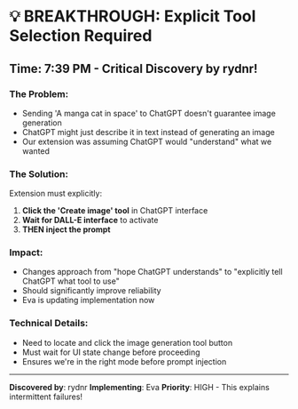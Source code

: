 # 💡 BREAKTHROUGH: Explicit Tool Selection Required

## Time: 7:39 PM - Critical Discovery by rydnr!

### The Problem:
- Sending 'A manga cat in space' to ChatGPT doesn't guarantee image generation
- ChatGPT might just describe it in text instead of generating an image
- Our extension was assuming ChatGPT would "understand" what we wanted

### The Solution:
Extension must explicitly:
1. **Click the 'Create image' tool** in ChatGPT interface
2. **Wait for DALL-E interface** to activate
3. **THEN inject the prompt**

### Impact:
- Changes approach from "hope ChatGPT understands" to "explicitly tell ChatGPT what tool to use"
- Should significantly improve reliability
- Eva is updating implementation now

### Technical Details:
- Need to locate and click the image generation tool button
- Must wait for UI state change before proceeding
- Ensures we're in the right mode before prompt injection

---
**Discovered by**: rydnr
**Implementing**: Eva
**Priority**: HIGH - This explains intermittent failures!